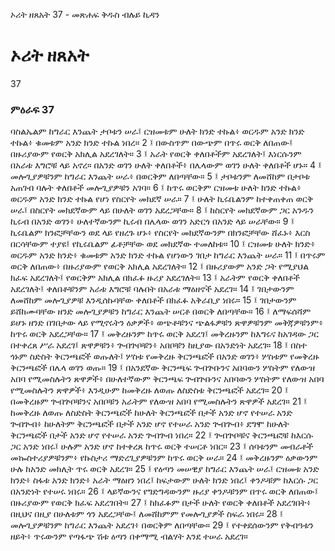 ﻿
 ኦሪት ዘጸአት 37 - መጽሐፍ ቅዱስ ብሉይ ኪዳን
# ኦሪት ዘጸአት
37
### ምዕራፍ 37
ባስልኤልም ከግራር እንጨት ታቦቱን ሠራ፤ ርዝመቱም ሁለት ክንድ ተኩል፥ ወርዱም አንድ ክንድ ተኩል፥ ቁመቱም አንድ ክንድ ተኩል ነበረ።
2 ፤ በውስጥም በውጭም በጥሩ ወርቅ ለበጠው፤ በዙሪያውም የወርቅ አክሊል አደረገለት።
3 ፤ አራት የወርቅ ቀለበቶችም አደረገለት፤ እነርሱንም በአራቱ እግሮቹ ላይ አኖረ። በአንድ ወገን ሁለት ቀለበቶች፥ በሌላውም ወገን ሁለት ቀለበቶች ሆኑ።
4 ፤ መሎጊያዎቹንም ከግራር እንጨት ሠራ፥ በወርቅም ለበጣቸው።
5 ፤ ታቦቱንም ለመሸከም በታቦቱ አጠገብ ባሉት ቀለበቶች መሎጊያዎቹን አገባ።
6 ፤ ከጥሩ ወርቅም ርዝመቱ ሁለት ክንድ ተኩል፥ ወርዱም አንድ ክንድ ተኩል የሆነ የስርየት መክደኛ ሠራ።
7 ፤ ሁለት ኪሩቤልንም ከተቀጠቀጠ ወርቅ ሠራ፤ በስርየት መክደኛውም ላይ በሁለት ወገን አደረጋቸው።
8 ፤ ከስርየት መክደኛውም ጋር አንዱን ኪሩብ በአንድ ወገን፥ ሁለተኛውንም ኪሩብ በሌላው ወገን አድርጎ በአንድ ላይ ሠራቸው።
9 ፤ ኪሩቤልም ክንፎቻቸውን ወደ ላይ የዘረጉ ሆኑ፥ የስርየት መክደኛውንም በክንፎቻቸው ሸፈኑ፥ እርስ በርሳቸውም ተያዩ፤ የኪሩቤልም ፊቶቻቸው ወደ መክደኛው ተመለከቱ።
10 ፤ ርዝመቱ ሁለት ክንድ፥ ወርዱም አንድ ክንድ፥ ቁመቱም አንድ ክንድ ተኩል የሆነውን ገበታ ከግራር እንጨት ሠራ።
11 ፤ በጥሩም ወርቅ ለበጠው፥ በዙሪያውም የወርቅ አክሊል አደረገለት።
12 ፤ በዙሪያውም አንድ ጋት የሚያህል ክፈፍ አደረገለት፤ የወርቅም አክሊል በክፈፉ ዙሪያ አደረገለት።
13 ፤ አራትም የወርቅ ቀለበቶች አደረገለት፤ ቀለበቶቹንም አራቱ እግሮቹ ባሉበት በአራቱ ማዕዘኖች አደረገ።
14 ፤ ገበታውንም ለመሸከም መሎጊያዎቹ እንዲሰኩባቸው ቀለበቶች በክፈፉ አቅራቢያ ነበሩ።
15 ፤ ገበታውንም ይሸከሙባቸው ዘንድ መሎጊያዎቹን ከግራር እንጨት ሠርቶ በወርቅ ለበጣቸው።
16 ፤ ለማፍሰሻም ይሆኑ ዘንድ በገበታው ላይ የሚኖሩትን ዕቃዎች፥ ወጭቶቹንና ጭልፋዎቹን ጽዋዎቹንም መቅጃዎቹንም፥ ከጥሩ ወርቅ አደረጋቸው።
17 ፤ መቅረዙንም ከጥሩ ወርቅ አደረገ፤ መቅረዙንም ከእግሩና ከአገዳው ጋር በተቀረጸ ሥራ አደረገ፤ ጽዋዎቹን፥ ጕብጕቦቹን፥ አበቦቹን ከዚያው በአንድነት አደረገ።
18 ፤ በስተ ጎኑም ስድስት ቅርንጫፎች ወጡለት፤ ሦስቱ የመቅረዙ ቅርንጫፎች በአንድ ወገን፥ ሦስቱም የመቅረዙ ቅርንጫፎች በሌላ ወገን ወጡ።
19 ፤ በአንደኛው ቅርንጫፍ ጕብጕቡንና አበባውን ሦስትም የለውዝ አበባ የሚመስሉትን ጽዋዎች፥ በሁለተኛውም ቅርንጫፍ ጕብጕቡንና አበባውን ሦስትም የለውዝ አበባ የሚመስሉትን ጽዋዎች፥ እንዲሁም ከመቅረዙ ለወጡ ለስድስቱ ቅርንጫፎች አደረገ።
20 ፤ በመቅረዙም ጕብጕቦቹንና አበቦቹን አራትም የለውዝ አበባ የሚመስሉትን ጽዋዎች አደረገ።
21 ፤ ከመቅረዙ ለወጡ ለስድስት ቅርንጫፎች ከሁለት ቅርንጫፎች በታች አንድ ሆኖ የተሠራ አንድ ጕብጕብ፥ ከሁለትም ቅርንጫፎች በታች አንድ ሆኖ የተሠራ አንድ ጕብጕብ፥ ደግሞ ከሁለት ቅርንጫፎች በታች አንድ ሆኖ የተሠራ አንድ ጕብጕብ ነበረ።
22 ፤ ጕብጕቦቹና ቅርንጫፎቹ ከእርሱ ጋር አንድ ነበሩ፤ ሁሉም አንድ ሆኖ ከተቀረጸ ከጥሩ ወርቅ ተሠርቶ ነበር።
23 ፤ ሰባቱንም መብራቶች መኰስተሪያዎቹንም፥ የኩስታሪ ማድረጊያዎቹንም ከጥሩ ወርቅ ሠራ።
24 ፤ መቅረዙንም ዕቃውንም ሁሉ ከአንድ መክሊት ጥሩ ወርቅ አደረገ።
25 ፤ የዕጣን መሠዊያ ከግራር እንጨት ሠራ፤ ርዝመቱ አንድ ክንድ፥ ስፋቱ አንድ ክንድ፥ አራት ማዕዘን ነበረ፤ ከፍታውም ሁለት ክንድ ነበረ፤ ቀንዶቹም ከእርሱ ጋር በአንድነት የተሠሩ ነበሩ።
26 ፤ ላይኛውንና የግድግዳውንም ዙሪያ ቀንዶቹንም በጥሩ ወርቅ ለበጠው፤ በዙሪያውም የወርቅ ክፈፍ አደረገበት።
27 ፤ ከክፈፉም በታች ሁለት የወርቅ ቀለበቶች አደረገበት፥ በዚህና በዚያ በሁለቱም ጎን አደረጋቸው፤ ለመሸከምም የመሎጊያዎች ስፍራ ነበሩ።
28 ፤ መሎጊያዎቹንም ከግራር እንጨት አደረገ፥ በወርቅም ለበጣቸው።
29 ፤ የተቀደሰውንም የቅብዓቱን ዘይት፥ ጥሩውንም የጣፋጭ ሽቱ ዕጣን በቀማሚ ብልሃት እንደ ተሠራ አደረገ።
